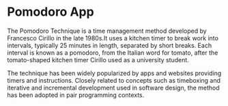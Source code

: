 # Pomodoro App

The Pomodoro Technique is a time management method developed by Francesco Cirillo in the late 1980s.It uses a kitchen timer to break work into intervals, typically 25 minutes in length, separated by short breaks. Each interval is known as a pomodoro, from the Italian word for tomato, after the tomato-shaped kitchen timer Cirillo used as a university student.

The technique has been widely popularized by apps and websites providing timers and instructions. Closely related to concepts such as timeboxing and iterative and incremental development used in software design, the method has been adopted in pair programming contexts.